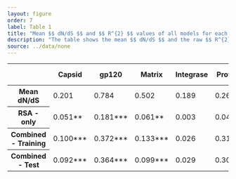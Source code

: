 ```yaml
---
layout: figure
order: 7
label: Table 1
title: "Mean $$ dN/dS $$ and $$ R^{2} $$ values of all models for each dataset."
description: "The table shows the mean $$ dN/dS $$ and the raw $$ R^{2} $$ values that are plotted in [Figure 6](#figure-6). Models with * have 0.01 < p < 0.05, those with ** have 0.001 < p < 0.01, and those with *** have p < 0.001."
source: ../data/none
---
```

<table class="table table-bordered">
<thead>
    <tr>
    <th></th>
    <th>Capsid</th>
    <th>gp120</th>
    <th>Matrix</th>
    <th>Integrase</th>
    <th>Protease</th>
    <th>Reverse Transcriptase</th>
    </tr>
</thead>
<tbody>
    <tr>
    <th>Mean dN/dS</th>
    <td>0.201</td>
    <td>0.784</td>
    <td>0.502</td>
    <td>0.189</td>
    <td>0.262</td>
    <td>0.251</td>
    </tr>
    <tr>
    <th>RSA - only</th>
    <td>0.051**</td>
    <td>0.181***</td>
    <td>0.061**</td>
    <td>0.003</td>
    <td>0.047*</td>
    <td>0.044***</td>
    </tr>
    <tr>
    <th>Combined - Training</th>
    <td>0.100***</td>
    <td>0.372***</td>
    <td>0.133***</td>
    <td>0.026</td>
    <td>0.310***</td>
    <td>0.060***</td>
    </tr>
    <tr>
    <th>Combined - Test</th>
    <td>0.092***</td>
    <td>0.364***</td>
    <td>0.099***</td>
    <td>0.029</td>
    <td>0.307***</td>
    <td>0.057***</td>
    </tr>
</tbody>
</table>